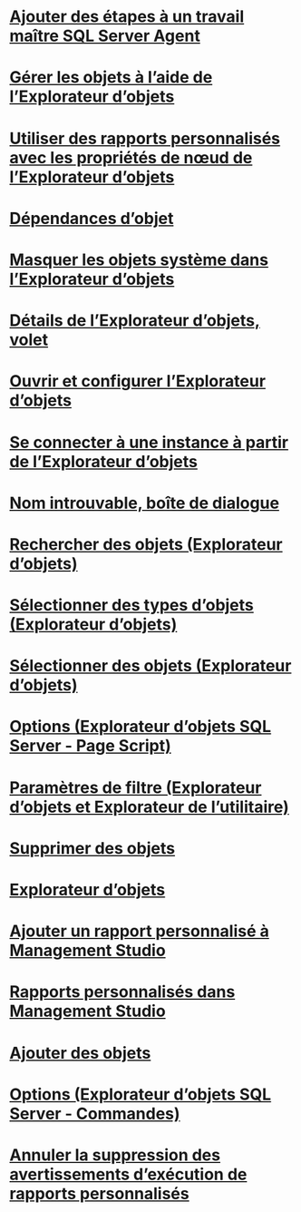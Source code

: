 # [Ajouter des étapes à un travail maître SQL Server Agent](add-steps-to-a-sql-server-agent-master-job.md)
# [Gérer les objets à l’aide de l’Explorateur d’objets](manage-objects-by-using-object-explorer.md)
# [Utiliser des rapports personnalisés avec les propriétés de nœud de l’Explorateur d’objets](use-custom-reports-with-object-explorer-node-properties.md)
# [Dépendances d’objet](object-dependencies.md)
# [Masquer les objets système dans l’Explorateur d’objets](hide-system-objects-in-object-explorer.md)
# [Détails de l’Explorateur d’objets, volet](object-explorer-details-pane.md)
# [Ouvrir et configurer l’Explorateur d’objets](open-and-configure-object-explorer.md)
# [Se connecter à une instance à partir de l’Explorateur d’objets](connect-to-an-instance-from-object-explorer.md)
# [Nom introuvable, boîte de dialogue](name-not-found-dialog-box.md)
# [Rechercher des objets (Explorateur d’objets)](browse-for-objects-object-explorer.md)
# [Sélectionner des types d’objets (Explorateur d’objets)](select-object-types-object-explorer.md)
# [Sélectionner des objets (Explorateur d’objets)](select-objects-object-explorer.md)
# [Options (Explorateur d’objets SQL Server - Page Script)](options-sql-server-object-explorer-scripting-page.md)
# [Paramètres de filtre (Explorateur d’objets et Explorateur de l’utilitaire)](filter-settings-object-explorer-and-utility-explorer.md)
# [Supprimer des objets](delete-objects.md)
# [Explorateur d’objets](object-explorer.md)
# [Ajouter un rapport personnalisé à Management Studio](add-a-custom-report-to-management-studio.md)
# [Rapports personnalisés dans Management Studio](custom-reports-in-management-studio.md)
# [Ajouter des objets](add-objects.md)
# [Options (Explorateur d’objets SQL Server - Commandes)](options-sql-server-object-explorer-commands.md)
# [Annuler la suppression des avertissements d’exécution de rapports personnalisés](unsuppress-run-custom-report-warnings.md)
